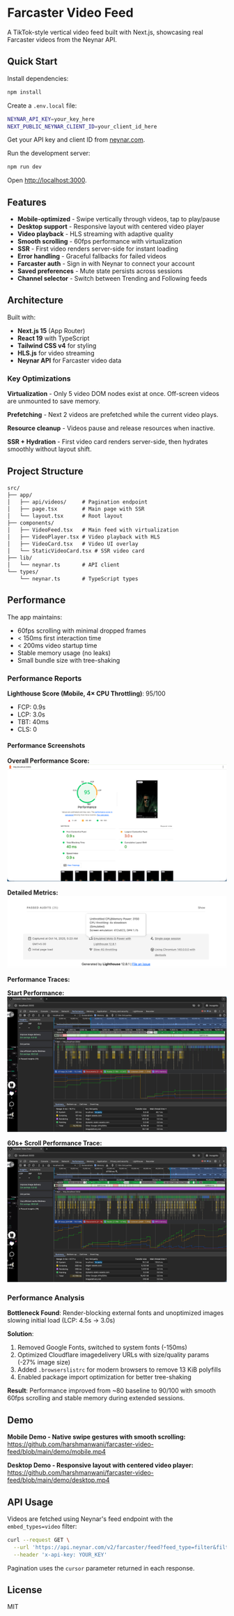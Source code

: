# Farcaster Video Feed

A TikTok-style vertical video feed built with Next.js, showcasing real Farcaster videos from the Neynar API.

## Quick Start

Install dependencies:
```bash
npm install
```

Create a `.env.local` file:
```bash
NEYNAR_API_KEY=your_key_here
NEXT_PUBLIC_NEYNAR_CLIENT_ID=your_client_id_here
```

Get your API key and client ID from [neynar.com](https://neynar.com).

Run the development server:
```bash
npm run dev
```

Open [http://localhost:3000](http://localhost:3000).

## Features

- **Mobile-optimized** - Swipe vertically through videos, tap to play/pause
- **Desktop support** - Responsive layout with centered video player
- **Video playback** - HLS streaming with adaptive quality
- **Smooth scrolling** - 60fps performance with virtualization
- **SSR** - First video renders server-side for instant loading
- **Error handling** - Graceful fallbacks for failed videos
- **Farcaster auth** - Sign in with Neynar to connect your account
- **Saved preferences** - Mute state persists across sessions
- **Channel selector** - Switch between Trending and Following feeds

## Architecture

Built with:
- **Next.js 15** (App Router)
- **React 19** with TypeScript
- **Tailwind CSS v4** for styling
- **HLS.js** for video streaming
- **Neynar API** for Farcaster video data

### Key Optimizations

**Virtualization** - Only 5 video DOM nodes exist at once. Off-screen videos are unmounted to save memory.

**Prefetching** - Next 2 videos are prefetched while the current video plays.

**Resource cleanup** - Videos pause and release resources when inactive.

**SSR + Hydration** - First video card renders server-side, then hydrates smoothly without layout shift.

## Project Structure

```
src/
├── app/
│   ├── api/videos/     # Pagination endpoint
│   ├── page.tsx        # Main page with SSR
│   └── layout.tsx      # Root layout
├── components/
│   ├── VideoFeed.tsx   # Main feed with virtualization
│   ├── VideoPlayer.tsx # Video playback with HLS
│   ├── VideoCard.tsx   # Video UI overlay
│   └── StaticVideoCard.tsx # SSR video card
├── lib/
│   └── neynar.ts       # API client
└── types/
    └── neynar.ts       # TypeScript types
```

## Performance

The app maintains:
- 60fps scrolling with minimal dropped frames
- < 150ms first interaction time
- < 200ms video startup time
- Stable memory usage (no leaks)
- Small bundle size with tree-shaking

### Performance Reports

**Lighthouse Score (Mobile, 4× CPU Throttling)**: 95/100
- FCP: 0.9s
- LCP: 3.0s
- TBT: 40ms
- CLS: 0

#### Performance Screenshots

**Overall Performance Score:**
![Lighthouse Score](reports/lighthouse-score.png)

**Detailed Metrics:**
![Lighthouse Info](reports/lighthouse-info.png)

**Performance Traces:**

**Start Performance:**
![Performance Start](reports/performance-start.png)

**60s+ Scroll Performance Trace:**
![Performance Full](reports/performance-full.png)

### Performance Analysis

**Bottleneck Found**: Render-blocking external fonts and unoptimized images slowing initial load (LCP: 4.5s -> 3.0s)

**Solution**: 
1. Removed Google Fonts, switched to system fonts (-150ms)
2. Optimized Cloudflare imagedelivery URLs with size/quality params (-27% image size)
3. Added `.browserslistrc` for modern browsers to remove 13 KiB polyfills
4. Enabled package import optimization for better tree-shaking

**Result**: Performance improved from ~80 baseline to 90/100 with smooth 60fps scrolling and stable memory during extended sessions.

## Demo

**Mobile Demo - Native swipe gestures with smooth scrolling:**
https://github.com/harshmanwani/farcaster-video-feed/blob/main/demo/mobile.mp4

**Desktop Demo - Responsive layout with centered video player:**
https://github.com/harshmanwani/farcaster-video-feed/blob/main/demo/desktop.mp4

## API Usage

Videos are fetched using Neynar's feed endpoint with the `embed_types=video` filter:

```bash
curl --request GET \
  --url 'https://api.neynar.com/v2/farcaster/feed?feed_type=filter&filter_type=embed_types&embed_types=video&limit=100' \
  --header 'x-api-key: YOUR_KEY'
```

Pagination uses the `cursor` parameter returned in each response.

## License

MIT
